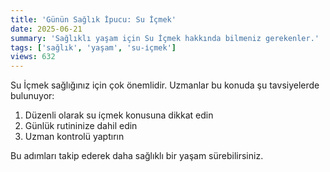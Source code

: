 ```yaml
---
title: 'Günün Sağlık İpucu: Su İçmek'
date: 2025-06-21
summary: 'Sağlıklı yaşam için Su İçmek hakkında bilmeniz gerekenler.'
tags: ['sağlık', 'yaşam', 'su-i̇çmek']
views: 632
---
```


Su İçmek sağlığınız için çok önemlidir. Uzmanlar bu konuda şu tavsiyelerde bulunuyor:

1. Düzenli olarak su i̇çmek konusuna dikkat edin
2. Günlük rutininize dahil edin
3. Uzman kontrolü yaptırın

Bu adımları takip ederek daha sağlıklı bir yaşam sürebilirsiniz.